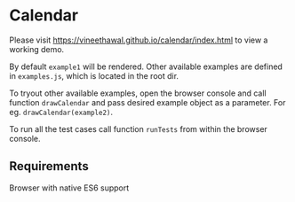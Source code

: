 # Calendar

Please visit <https://vineethawal.github.io/calendar/index.html> to view a working demo.

By default `example1` will be rendered. Other available examples are defined in `examples.js`, which is located in the root dir.

To tryout other available examples, open the browser console and call function `drawCalendar` and pass desired example object as a parameter. For eg. `drawCalendar(example2)`.

To run all the test cases call function `runTests` from within the browser console.

## Requirements
Browser with native ES6 support
